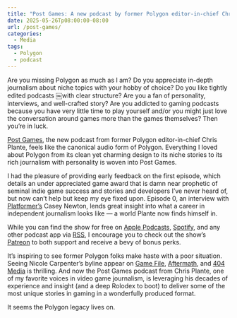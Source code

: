 ```yaml
---
title: "Post Games: A new podcast by former Polygon editor-in-chief Chris Plante"
date: 2025-05-26Tp08:00:00-08:00
url: /post-games/
categories:
  - Media
tags:
  - Polygon
  - podcast
---
```


Are you missing Polygon as much as I am? Do you appreciate in-depth journalism about niche topics with your hobby of choice? Do you like tightly edited podcasts ￼with clear structure? Are you a fan of personality, interviews, and well-crafted story? Are you addicted to gaming podcasts because you have very little time to play yourself and/or you might just love the conversation around games more than the games themselves? Then you’re in luck.

[Post Games](https://www.patreon.com/PostGames), the new podcast from former Polygon editor-in-chief Chris Plante, feels like the canonical audio form of Polygon. Everything I loved about Polygon from its clean yet charming design to its niche stories to its rich journalism with personality is woven into Post Games.

I had the pleasure of providing early feedback on the first episode, which details an under appreciated game award that is damn near prophetic of seminal indie game success and stories and developers I’ve never heard of, but now can’t help but keep my eye fixed upon. Episode 0, an interview with [Platformer’s](https://www.platformer.news) Casey Newton, lends great insight into what a career in independent journalism looks like — a world Plante now finds himself in.

While you can find the show for free on [Apple Podcasts](https://podcasts.apple.com/us/podcast/post-games/id1815131711), [Spotify](https://open.spotify.com/show/4bn8CFHz9RRWrYfTyWSnFx), and any other podcast app via [RSS](https://shows.acast.com/post-games), I encourage you to check out the show’s [Patreon](https://www.patreon.com/PostGames) to both support and receive a bevy of bonus perks.

It’s inspiring to see former Polygon folks make haste with a poor situation. Seeing Nicole Carpenter’s byline appear on [Game File](https://www.gamefile.news/p/palworld-pocketpair-nintendo-pokemon-lawsuit-whats-next), [Aftermath](https://aftermath.site/infinity-nikki-bubble-season-1-5-update), and [404 Media](https://www.404media.co/how-video-game-sex-scenes-are-made/) is thrilling. And now the Post Games podcast from Chris Plante, one of my favorite voices in video game journalism, is leveraging his decades of experience and insight (and a deep Rolodex to boot) to deliver some of the most unique stories in gaming in a wonderfully produced format.

It seems the Polygon legacy lives on.